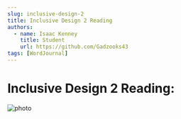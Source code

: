```yaml
---
slug: inclusive-design-2
title: Inclusive Design 2 Reading
authors:
  - name: Isaac Kenney
    title: Student
    url: https://github.com/Gadzooks43
tags: [WordJournal]
---
```

# Inclusive Design 2 Reading:

![photo]()